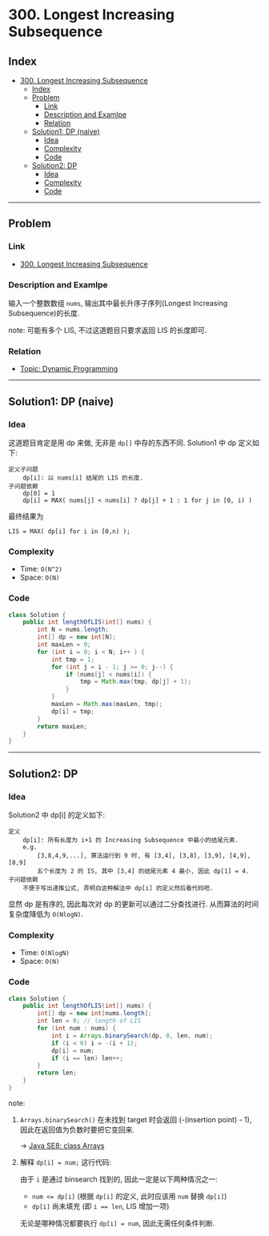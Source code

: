 # 300. Longest Increasing Subsequence

## Index

- [300. Longest Increasing Subsequence](#300-longest-increasing-subsequence)
  - [Index](#index)
  - [Problem](#problem)
    - [Link](#link)
    - [Description and Examlpe](#description-and-examlpe)
    - [Relation](#relation)
  - [Solution1: DP (naive)](#solution1-dp-naive)
    - [Idea](#idea)
    - [Complexity](#complexity)
    - [Code](#code)
  - [Solution2: DP](#solution2-dp)
    - [Idea](#idea-1)
    - [Complexity](#complexity-1)
    - [Code](#code-1)

----

## Problem

### Link

- [300. Longest Increasing Subsequence][1]

### Description and Examlpe

输入一个整数数组 `nums`, 输出其中最长升序子序列(Longest Increasing Subsequence)的长度.

note: 可能有多个 LIS, 不过这道题目只要求返回 LIS 的长度即可.

### Relation

- [Topic: Dynamic Programming][2]

----

## Solution1: DP (naive)

### Idea

这道题目肯定是用 dp 来做, 无非是 `dp[]` 中存的东西不同. Solution1 中 dp 定义如下:

```nohighlight
定义子问题
    dp[i]: 以 nums[i] 结尾的 LIS 的长度.
子问题依赖
    dp[0] = 1
    dp[i] = MAX( nums[j] < nums[i] ? dp[j] + 1 : 1 for j in [0, i) )
```

最终结果为

```nohighlight
LIS = MAX( dp[i] for i in [0,n) );
```

### Complexity

- Time: `O(N^2)`
- Space: `O(N)`

### Code

```java
class Solution {
    public int lengthOfLIS(int[] nums) {
        int N = nums.length;
        int[] dp = new int[N];
        int maxLen = 0;
        for (int i = 0; i < N; i++ ) {
            int tmp = 1;
            for (int j = i - 1; j >= 0; j--) {
                if (nums[j] < nums[i]) {
                    tmp = Math.max(tmp, dp[j] + 1);
                }
            }
            maxLen = Math.max(maxLen, tmp);
            dp[i] = tmp;
        }
        return maxLen;
    }
}
```

----

## Solution2: DP

### Idea

Solution2 中 dp[i] 的定义如下:

```nohighlight
定义
    dp[i]: 所有长度为 i+1 的 Increasing Subsequence 中最小的结尾元素.
    e.g.
        [3,8,4,9,...], 算法运行到 9 时, 有 [3,4], [3,8], [3,9], [4,9], [8,9]
        五个长度为 2 的 IS, 其中 [3,4] 的结尾元素 4 最小, 因此 dp[1] = 4.
子问题依赖
    不便于写出递推公式, 弄明白这种解法中 dp[i] 的定义然后看代码吧.
```

显然 dp 是有序的, 因此每次对 dp 的更新可以通过二分查找进行. 从而算法的时间复杂度降低为 `O(NlogN)`.

### Complexity

- Time: `O(NlogN)`
- Space: `O(N)`

### Code

```java
class Solution {
    public int lengthOfLIS(int[] nums) {
        int[] dp = new int[nums.length];
        int len = 0; // length of LIS
        for (int num : nums) {
            int i = Arrays.binarySearch(dp, 0, len, num);
            if (i < 0) i = -(i + 1);
            dp[i] = num;
            if (i == len) len++;
        }
        return len;
    }
}
```

note:

1. `Arrays.binarySearch()` 在未找到 target 时会返回 (-(insertion point) - 1), 因此在返回值为负数时要把它变回来.

    -> [Java SE8: class Arrays][3]

2. 解释 `dp[i] = num;` 这行代码:

    由于 `i` 是通过 binsearch 找到的, 因此一定是以下两种情况之一:

    - `num <= dp[i]`  (根据 `dp[i]` 的定义, 此时应该用 `num` 替换 `dp[i]`)
    - `dp[i]` 尚未填充 (即 `i == len`, LIS 增加一项)

    无论是哪种情况都要执行 `dp[i] = num`, 因此无需任何条件判断.

[1]: https://leetcode.com/problems/longest-increasing-subsequence/
[2]: ../topics/dynamic-programming.md
[3]: https://docs.oracle.com/javase/8/docs/api/java/util/Arrays.html#binarySearch-int:A-int-int-int-
